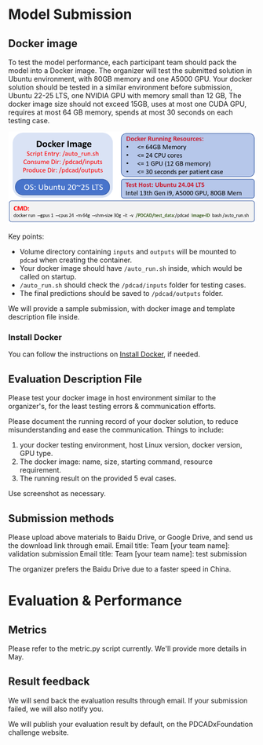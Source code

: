 
# Model Submission 
## Docker image
To test the model performance, each participant team should pack the model into a Docker image.
The organizer will test the submitted solution in Ubuntu environment, with 80GB memory and one A5000 GPU.
Your docker solution should be tested in a similar environment before submission, Ubuntu 22-25 LTS, one NVIDIA GPU with memory small than 12 GB, 
The docker image size should not exceed 15GB, uses at most one CUDA GPU, requires at most 64 GB memory, spends at most 30 seconds on each testing case.

![Docker Requirement](images/docker_requirement.png 'Docker Requirement')

Key points: 
* Volume directory containing `inputs` and `outputs` will be mounted to `pdcad` when creating the container.
* Your docker image should have `/auto_run.sh` inside, which would be called on startup. 
* `/auto_run.sh` should check the `/pdcad/inputs` folder for testing cases.
* The final predictions should be saved to `/pdcad/outputs` folder.

We will provide a sample submission, with docker image and template description file inside.

### Install Docker
You can follow the instructions on [Install Docker](./resources/docker_install), if needed. 

## Evaluation Description File
Please test your docker image in host environment similar to the organizer's, for the least testing errors & communication efforts. 

Please document the running record of your docker solution, to reduce misunderstanding and ease the communication.
Things to include:
1. your docker testing environment, host Linux version, docker version, GPU type.
2. The docker image: name, size, starting command, resource requirement.
3. The running result on the provided 5 eval cases.

Use screenshot as necessary.

## Submission methods
Please upload above materials to Baidu Drive, or Google Drive, and send us the download link through email.
Email title: Team [your team name]: validation submission
Email title: Team [your team name]: test submission

The organizer prefers the Baidu Drive due to a faster speed in China.



# Evaluation & Performance


## Metrics
Please refer to the metric.py script currently. We'll provide more details in May.

## Result feedback
We will send back the evaluation results through email.
If your submission failed, we will also notify you.

We will publish your evaluation result by default, on the PDCADxFoundation challenge website.


